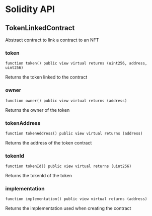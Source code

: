 # Solidity API

## TokenLinkedContract

Abstract contract to link a contract to an NFT

### token

```solidity
function token() public view virtual returns (uint256, address, uint256)
```

Returns the token linked to the contract

### owner

```solidity
function owner() public view virtual returns (address)
```

Returns the owner of the token

### tokenAddress

```solidity
function tokenAddress() public view virtual returns (address)
```

Returns the address of the token contract

### tokenId

```solidity
function tokenId() public view virtual returns (uint256)
```

Returns the tokenId of the token

### implementation

```solidity
function implementation() public view virtual returns (address)
```

Returns the implementation used when creating the contract

